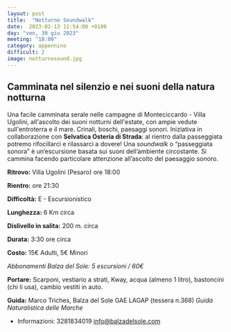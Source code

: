 ```yaml
---
layout: post
title:  "Notturno Soundwalk"
date:  2023-01-13 11:54:00 +0100
day: "ven, 30 giu 2023"
meeting: "18:00"
category: appennino 
difficult: 2
image: notturnosound.jpg
---
```


## Camminata nel silenzio e nei suoni della natura notturna

Una facile camminata serale nelle campagne di Monteciccardo - Villa Ugolini, all'ascolto dei suoni notturni dell'estate, con ampie vedute sull'entroterra e il mare. Crinali, boschi, paesaggi sonori.
Iniziativa in collaborazione con **Selvatica Osteria di Strada**: al rientro dalla passeggiata potremo rifocillarci e rilassarci a dovere!
Una *soundwalk* o “passeggiata sonora” è un’escursione basata sui suoni dell’ambiente circostante. Si cammina facendo particolare attenzione all’ascolto del paesaggio sonoro. 


**Ritrovo:** Villa Ugolini (Pesaro) ore 18:00

**Rientro:** ore 21:30 

**Difficoltà:** E - Escursionistico

**Lunghezza:** 6 Km circa

**Dislivello in salita:** 200 m. circa

**Durata:** 3:30 ore circa

**Costo:** 15€ Adulti, 5€ Minori

*Abbonamenti Balza del Sole: 5 escursioni / 60€*

**Portare:** Scarponi, vestiario a strati, Kway, acqua (almeno 1 litro), bastoncini (chi li usa), cambio vestiti in auto.

**Guida:** Marco Triches, Balza del Sole GAE LAGAP (tessera n.368)
*Guida Naturalistica delle Marche*
+ Informazioni:    3281834019    info@balzadelsole.com
